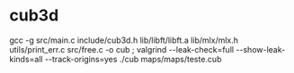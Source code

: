 # cub3d

gcc -g src/main.c include/cub3d.h lib/libft/libft.a lib/mlx/mlx.h utils/print_err.c src/free.c -o cub ; valgrind --leak-check=full --show-leak-kinds=all --track-origins=yes ./cub maps/maps/teste.cub 